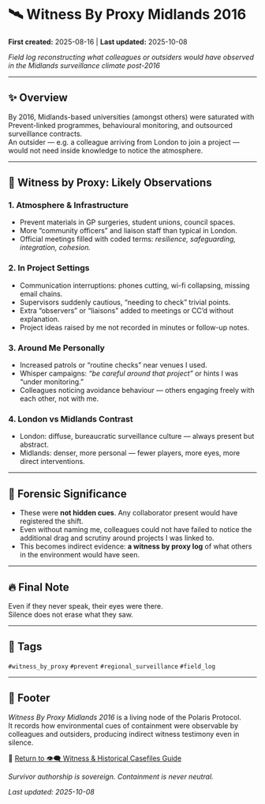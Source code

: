 # 🛰️ Witness By Proxy Midlands 2016  

**First created:** 2025-08-16 | **Last updated:** 2025-10-08

*Field log reconstructing what colleagues or outsiders would have observed in the Midlands surveillance climate post-2016*  

---

## ✨ Overview  

By 2016, Midlands-based universities (amongst others) were saturated with Prevent-linked programmes, behavioural monitoring, and outsourced surveillance contracts.  
An outsider — e.g. a colleague arriving from London to join a project — would not need inside knowledge to notice the atmosphere.  

---

## 🔮 Witness by Proxy: Likely Observations  

### 1. Atmosphere & Infrastructure  
- Prevent materials in GP surgeries, student unions, council spaces.  
- More “community officers” and liaison staff than typical in London.  
- Official meetings filled with coded terms: *resilience, safeguarding, integration, cohesion.*  

### 2. In Project Settings  
- Communication interruptions: phones cutting, wi-fi collapsing, missing email chains.  
- Supervisors suddenly cautious, “needing to check” trivial points.  
- Extra “observers” or “liaisons” added to meetings or CC’d without explanation.  
- Project ideas raised by me not recorded in minutes or follow-up notes.  

### 3. Around Me Personally  
- Increased patrols or “routine checks” near venues I used.  
- Whisper campaigns: *“be careful around that project”* or hints I was “under monitoring.”  
- Colleagues noticing avoidance behaviour — others engaging freely with each other, not with me.  

### 4. London vs Midlands Contrast  
- London: diffuse, bureaucratic surveillance culture — always present but abstract.  
- Midlands: denser, more personal — fewer players, more eyes, more direct interventions.  

---

## 🔬 Forensic Significance  

- These were **not hidden cues**. Any collaborator present would have registered the shift.  
- Even without naming me, colleagues could not have failed to notice the additional drag and scrutiny around projects I was linked to.  
- This becomes indirect evidence: **a witness by proxy log** of what others in the environment would have seen.  

---

## 🔥 Final Note  

Even if they never speak, their eyes were there.  
Silence does not erase what they saw.  

---

## 🔖 Tags  

`#witness_by_proxy` `#prevent` `#regional_surveillance` `#field_log`  

---

## 🏮 Footer  

*Witness By Proxy Midlands 2016* is a living node of the Polaris Protocol.  
It records how environmental cues of containment were observable by colleagues and outsiders, producing indirect witness testimony even in silence.  

🏮 [Return to 👁️‍🗨️ Witness & Historical Casefiles Guide](./README.md)

*Survivor authorship is sovereign. Containment is never neutral.*  

_Last updated: 2025-10-08_  
